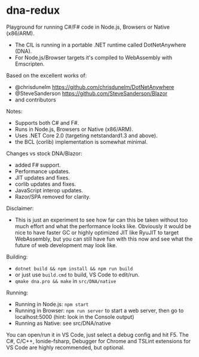 # dna-redux

Playground for running C#/F# code in Node.js, Browsers or Native (x86/ARM).

- The CIL is running in a portable .NET runtime called DotNetAnywhere (DNA).
- For Node.js/Browser targets it's compiled to WebAssembly with Emscripten.

Based on the excellent works of:
- @chrisdunelm https://github.com/chrisdunelm/DotNetAnywhere
- @SteveSanderson https://github.com/SteveSanderson/Blazor
- and contributors

Notes:
- Supports both C# and F#.
- Runs in Node.js, Browsers or Native (x86/ARM).
- Uses .NET Core 2.0 (targeting netstandard1.3 and above).
- the BCL (corlib) implementation is somewhat minimal.

Changes vs stock DNA/Blazor:
- added F# support.
- Performance updates.
- JIT updates and fixes.
- corlib updates and fixes.
- JavaScript interop updates.
- Razor/SPA removed for clarity.

Disclaimer:
- This is just an experiment to see how far can this be taken without too much effort and what the performance looks like. Obviously it would be nice to have faster GC or highly optimized JIT like RyuJIT to target WebAssembly, but you can still have fun with this now and see what the future of web development may look like.

Building:
- `dotnet build && npm install && npm run build`
- or just use `build.cmd` to build, VS Code to edit/run.
- `qmake dna.pro && make` in `src/DNA/native`

Running:
- Running in Node.js: `npm start`
- Running in Browser: `npm run server` to start a web server, then go to localhost:5000 (hint: look in the Console output)
- Running as Native: see src/DNA/native

You can open/run it in VS Code, just select a debug config and hit F5.
The C#, C/C++, Ionide-fsharp, Debugger for Chrome and TSLint extensions for VS Code are highly recommended, but optional.
